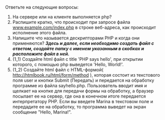 Ответьте на следующие вопросы:
1. На сервере или на клиенте выполняется php?
2. Распишите кратко, что происходит при запросе файла www.example.com/index.php в строке веб-адреса, как происходит исполнение этого файла.
3. Напишите что называется дескрипторами РНР и когда они применяются?
_**Здесь и далее, если необходимо создать файл с ответом, создайте папку с именем указанным в скобках и расположите файл в ней.**_
4. (1_1) Создайте html файл c title 'PHP says hello', при открытии которого, с помощью php выведется 'Hello, World!'.
5. (1_2) Создайте html файл c HTML-формой( http://htmlbook.ru/html/form/method ), которая состоит из текстового поля user и кнопки Submit (Передать) и передается на обработку программе из файла sayhello.php.
Пользователь вводит имя и щелкает на кнопке для передачи формы на обработку, а браузер посылает ее на сервер, где она в конечном итоге передается интерпретатору РНР.
Если вы введете Marina в текстовом поле и передадите ее на обработку, то программа выведет на экран сообщение "Hello, Marina!".